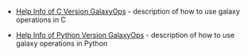 

- [Help Info of C Version GalaxyOps](/admin/internals/galaxy-ops/c/) - description of how to use galaxy operations in C

- [Help Info of Python Version GalaxyOps](/admin/internals/galaxy-ops/python/) - description of how to use galaxy operations in Python

